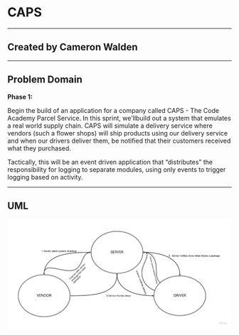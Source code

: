 # CAPS

***

## Created by Cameron Walden

***

## Problem Domain

**Phase 1:**

Begin the build of an application for a company called CAPS - The Code Academy Parcel Service. In this sprint, we'llbuild out a system that emulates a real world supply chain. CAPS will simulate a delivery service where vendors (such a flower shops) will ship products using our delivery service and when our drivers deliver them, be notified that their customers received what they purchased.

Tactically, this will be an event driven application that “distributes” the responsibility for logging to separate modules, using only events to trigger logging based on activity.

***

## UML 

<img src = "img/capsP1.jpg">

